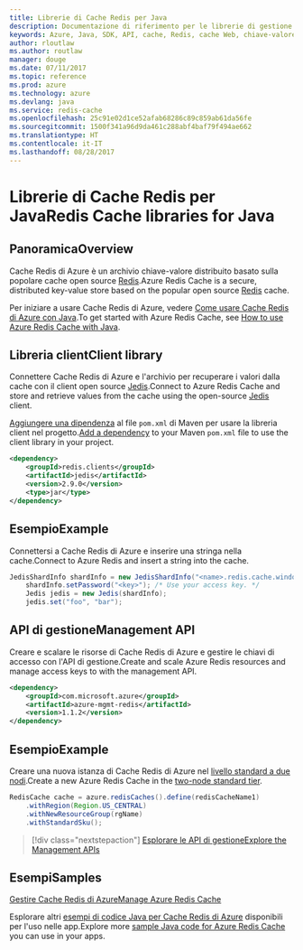 ```yaml
---
title: Librerie di Cache Redis per Java
description: Documentazione di riferimento per le librerie di gestione e client Java per Cache Redis
keywords: Azure, Java, SDK, API, cache, Redis, cache Web, chiave-valore, in memoria
author: rloutlaw
ms.author: routlaw
manager: douge
ms.date: 07/11/2017
ms.topic: reference
ms.prod: azure
ms.technology: azure
ms.devlang: java
ms.service: redis-cache
ms.openlocfilehash: 25c91e02d1ce52afab68286c89c859ab61da56fe
ms.sourcegitcommit: 1500f341a96d9da461c288abf4baf79f494ae662
ms.translationtype: HT
ms.contentlocale: it-IT
ms.lasthandoff: 08/28/2017
---
```

# <a name="redis-cache-libraries-for-java"></a><span data-ttu-id="6d126-104">Librerie di Cache Redis per Java</span><span class="sxs-lookup"><span data-stu-id="6d126-104">Redis Cache libraries for Java</span></span>

## <a name="overview"></a><span data-ttu-id="6d126-105">Panoramica</span><span class="sxs-lookup"><span data-stu-id="6d126-105">Overview</span></span>

<span data-ttu-id="6d126-106">Cache Redis di Azure è un archivio chiave-valore distribuito basato sulla popolare cache open source [Redis](https://redis.io/).</span><span class="sxs-lookup"><span data-stu-id="6d126-106">Azure Redis Cache is a secure, distributed key-value store based on the popular open source [Redis](https://redis.io/) cache.</span></span> 

<span data-ttu-id="6d126-107">Per iniziare a usare Cache Redis di Azure, vedere [Come usare Cache Redis di Azure con Java](/azure/redis-cache/cache-java-get-started).</span><span class="sxs-lookup"><span data-stu-id="6d126-107">To get started with Azure Redis Cache, see [How to use Azure Redis Cache with Java](/azure/redis-cache/cache-java-get-started).</span></span>

## <a name="client-library"></a><span data-ttu-id="6d126-108">Libreria client</span><span class="sxs-lookup"><span data-stu-id="6d126-108">Client library</span></span>

<span data-ttu-id="6d126-109">Connettere Cache Redis di Azure e l'archivio per recuperare i valori dalla cache con il client open source [Jedis](https://github.com/xetorthio/jedis).</span><span class="sxs-lookup"><span data-stu-id="6d126-109">Connect to Azure Redis Cache and store and retrieve values from the cache using the open-source [Jedis](https://github.com/xetorthio/jedis) client.</span></span>  

<span data-ttu-id="6d126-110">[Aggiungere una dipendenza](https://maven.apache.org/guides/getting-started/index.html#How_do_I_use_external_dependencies) al file `pom.xml` di Maven per usare la libreria client nel progetto.</span><span class="sxs-lookup"><span data-stu-id="6d126-110">[Add a dependency](https://maven.apache.org/guides/getting-started/index.html#How_do_I_use_external_dependencies) to your Maven `pom.xml` file to use the client library in your project.</span></span>   

```XML
<dependency>
    <groupId>redis.clients</groupId>
    <artifactId>jedis</artifactId>
    <version>2.9.0</version>
    <type>jar</type>
</dependency>
```

## <a name="example"></a><span data-ttu-id="6d126-111">Esempio</span><span class="sxs-lookup"><span data-stu-id="6d126-111">Example</span></span>

<span data-ttu-id="6d126-112">Connettersi a Cache Redis di Azure e inserire una stringa nella cache.</span><span class="sxs-lookup"><span data-stu-id="6d126-112">Connect to Azure Redis and insert a string into the cache.</span></span>

```java
JedisShardInfo shardInfo = new JedisShardInfo("<name>.redis.cache.windows.net", 6380, useSsl);
    shardInfo.setPassword("<key>"); /* Use your access key. */
    Jedis jedis = new Jedis(shardInfo);
    jedis.set("foo", "bar");
```

## <a name="management-api"></a><span data-ttu-id="6d126-113">API di gestione</span><span class="sxs-lookup"><span data-stu-id="6d126-113">Management API</span></span>

<span data-ttu-id="6d126-114">Creare e scalare le risorse di Cache Redis di Azure e gestire le chiavi di accesso con l'API di gestione.</span><span class="sxs-lookup"><span data-stu-id="6d126-114">Create and scale Azure Redis resources and manage access keys to with the management API.</span></span>

```XML
<dependency>
    <groupId>com.microsoft.azure</groupId>
    <artifactId>azure-mgmt-redis</artifactId>
    <version>1.1.2</version>
</dependency>
```

## <a name="example"></a><span data-ttu-id="6d126-115">Esempio</span><span class="sxs-lookup"><span data-stu-id="6d126-115">Example</span></span>

<span data-ttu-id="6d126-116">Creare una nuova istanza di Cache Redis di Azure nel [livello standard a due nodi](https://azure.microsoft.com/services/cache/).</span><span class="sxs-lookup"><span data-stu-id="6d126-116">Create a new Azure Redis Cache in the [two-node standard tier](https://azure.microsoft.com/services/cache/).</span></span> 

```java
RedisCache cache = azure.redisCaches().define(redisCacheName1)
    .withRegion(Region.US_CENTRAL)
    .withNewResourceGroup(rgName)
    .withStandardSku();
```

> [!div class="nextstepaction"]
> [<span data-ttu-id="6d126-117">Esplorare le API di gestione</span><span class="sxs-lookup"><span data-stu-id="6d126-117">Explore the Management APIs</span></span>](/java/api/overview/azure/rediscache/managementapi)

## <a name="samples"></a><span data-ttu-id="6d126-118">Esempi</span><span class="sxs-lookup"><span data-stu-id="6d126-118">Samples</span></span>

[<span data-ttu-id="6d126-119">Gestire Cache Redis di Azure</span><span class="sxs-lookup"><span data-stu-id="6d126-119">Manage Azure Redis Cache</span></span>](https://github.com/Azure-Samples/redis-java-manage-cache)   

<span data-ttu-id="6d126-120">Esplorare altri [esempi di codice Java per Cache Redis di Azure](https://azure.microsoft.com/resources/samples/?platform=java&term=redis) disponibili per l'uso nelle app.</span><span class="sxs-lookup"><span data-stu-id="6d126-120">Explore more [sample Java code for Azure Redis Cache](https://azure.microsoft.com/resources/samples/?platform=java&term=redis) you can use in your apps.</span></span>
